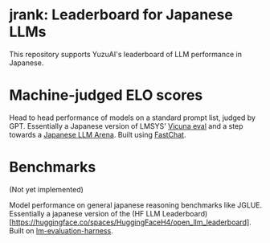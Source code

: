 # jrank: Leaderboard for Japanese LLMs 

This repository supports YuzuAI's leaderboard of LLM performance in Japanese.

# Machine-judged ELO scores

Head to head performance of models on a standard prompt list, judged by GPT. Essentially a Japanese version of LMSYS' [Vicuna eval](https://lmsys.org/vicuna_eval/) and a step towards a [Japanese LLM Arena](https://lmsys.org/blog/2023-05-03-arena/). Built using [FastChat](https://github.com/lm-sys/FastChat).

# Benchmarks

(Not yet implemented)

Model performance on general japanese reasoning benchmarks like JGLUE. Essentially a japanese version of the (HF LLM Leaderboard)[https://huggingface.co/spaces/HuggingFaceH4/open_llm_leaderboard]. Built on [lm-evaluation-harness](https://github.com/EleutherAI/lm-evaluation-harness).

